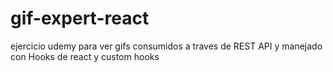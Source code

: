 # gif-expert-react
ejercicio udemy para ver gifs consumidos a traves de REST API y manejado con Hooks de react y custom hooks
